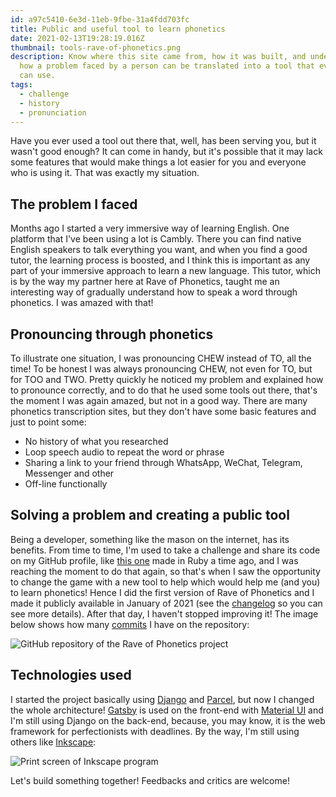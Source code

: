 ```yaml
---
id: a97c5410-6e3d-11eb-9fbe-31a4fdd703fc
title: Public and useful tool to learn phonetics
date: 2021-02-13T19:28:19.016Z
thumbnail: tools-rave-of-phonetics.png
description: Know where this site came from, how it was built, and understand
  how a problem faced by a person can be translated into a tool that everyone
  can use.
tags:
  - challenge
  - history
  - pronunciation
---
```

Have you ever used a tool out there that, well, has been serving you, but it wasn't good enough? It can come in handy, but it's possible that it may lack some features that would make things a lot easier for you and everyone who is using it. That was exactly my situation.

## The problem I faced

Months ago I started a very immersive way of learning English. One platform that I've been using a lot is Cambly. There you can find native English speakers to talk everything you want, and when you find a good tutor, the learning process is boosted, and I think this is important as any part of your immersive approach to learn a new language. This tutor, which is by the way my partner here at Rave of Phonetics, taught me an interesting way of gradually understand how to speak a word through phonetics. I was amazed with that!

## Pronouncing through phonetics

To illustrate one situation, I was pronouncing CHEW instead of TO, all the time! To be honest I was always pronouncing CHEW, not even for TO, but for TOO and TWO. Pretty quickly he noticed my problem and explained how to pronounce correctly, and to do that he used some tools out there, that's the moment I was again amazed, but not in a good way. There are many phonetics transcription sites, but they don't have some basic features and just to point some:

* No history of what you researched
* Loop speech audio to repeat the word or phrase
* Sharing a link to your friend through WhatsApp, WeChat, Telegram, Messenger and other
* Off-line functionally

## Solving a problem and creating a public tool

Being a developer, something like the mason on the internet, has its benefits. From time to time, I'm used to take a challenge and share its code on my GitHub profile, like [this one](https://github.com/willianantunes/runner-said-no-one-ever) made in Ruby a time ago, and I was reaching the moment to do that again, so that's when I saw the opportunity to change the game with a new tool to help which would help me (and you) to learn phonetics! Hence I did the first version of Rave of Phonetics and I made it publicly available in January of 2021 (see the [changelog](/changelog) so you can see more details). After that day, I haven't stopped improving it! The image below shows how many [commits](https://en.wikipedia.org/wiki/Commit_(version_control)) I have on the repository:

![GitHub repository of the Rave of Phonetics project](github-refactor-rop.png "A monorepo of the entire project")

## Technologies used

I started the project basically using [Django](https://www.djangoproject.com/) and [Parcel](https://parceljs.org/), but now I changed the whole architecture! [Gatsby](https://www.gatsbyjs.com/) is used on the front-end with [Material UI](https://material-ui.com/) and I'm still using Django on the back-end, because, you may know, it is the web framework for perfectionists with deadlines. By the way, I'm still using others like [Inkscape](https://inkscape.org/):

![Print screen of Inkscape program](inkscape-rop.png "Inkscape can be used to draw things")

Let's build something together! Feedbacks and critics are welcome!